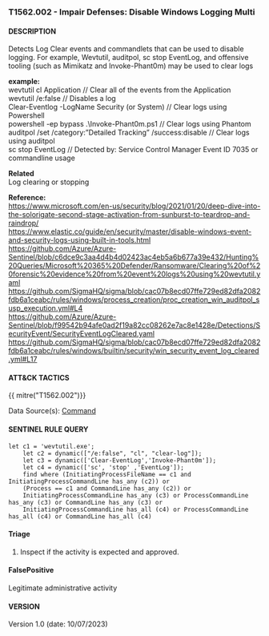 ### T1562.002 - Impair Defenses: Disable Windows Logging Multi
  


####  DESCRIPTION  
Detects Log Clear events and commandlets that can be used to disable logging. For example, Wevtutil, auditpol, sc stop EventLog, and offensive tooling (such as Mimikatz and Invoke-Phant0m) may be used to clear logs    

**example:**  
wevtutil cl Application  // Clear all of the events from the Application  
wevtutil /e:false	// Disables a log    
Clear-Eventlog -LogName Security (or System) // Clear logs using Powershell  
powershell -ep bypass .\Invoke-Phant0m.ps1 // Clear logs using Phantom  
auditpol /set /category:”Detailed Tracking” /success:disable // Clear logs using auditpol  
sc stop EventLog // Detected by: Service Control Manager Event ID 7035 or commandline usage    



**Related**  
Log clearing or stopping        


**Reference:**  
https://www.microsoft.com/en-us/security/blog/2021/01/20/deep-dive-into-the-solorigate-second-stage-activation-from-sunburst-to-teardrop-and-raindrop/  
https://www.elastic.co/guide/en/security/master/disable-windows-event-and-security-logs-using-built-in-tools.html  
https://github.com/Azure/Azure-Sentinel/blob/c6dce9c3aa4d4b4d02423ac4eb5a6b677a39e432/Hunting%20Queries/Microsoft%20365%20Defender/Ransomware/Clearing%20of%20forensic%20evidence%20from%20event%20logs%20using%20wevtutil.yaml   
https://github.com/SigmaHQ/sigma/blob/cac07b8ecd07ffe729ed82dfa2082fdb6a1ceabc/rules/windows/process_creation/proc_creation_win_auditpol_susp_execution.yml#L4  
https://github.com/Azure/Azure-Sentinel/blob/f99542b94afe0ad2f19a82cc08262e7ac8e1428e/Detections/SecurityEvent/SecurityEventLogCleared.yaml    
https://github.com/SigmaHQ/sigma/blob/cac07b8ecd07ffe729ed82dfa2082fdb6a1ceabc/rules/windows/builtin/security/win_security_event_log_cleared.yml#L17     


####  ATT&CK TACTICS  
{{ mitre("T1562.002")}}    

Data Source(s): [Command](https://attack.mitre.org/datasources/DS0017)    


#### SENTINEL RULE QUERY   

~~~
let c1 = 'wevtutil.exe';  
    let c2 = dynamic(["/e:false", "cl", "clear-log"]); 
    let c3 = dynamic(['Clear-EventLog','Invoke-Phant0m']);
    let c4 = dynamic(['sc', 'stop' ,'EventLog']);
    find where (InitiatingProcessFileName == c1 and InitiatingProcessCommandLine has_any (c2)) or 
    (Process == c1 and CommandLine has_any (c2)) or 
    InitiatingProcessCommandLine has_any (c3) or ProcessCommandLine has_any (c3) or CommandLine has_any (c3) or
    InitiatingProcessCommandLine has_all (c4) or ProcessCommandLine has_all (c4) or CommandLine has_all (c4)
~~~


#### Triage  

1. Inspect if the activity is expected and approved.  


#### FalsePositive  

Legitimate administrative activity   

#### VERSION  
Version 1.0 (date: 10/07/2023)  
